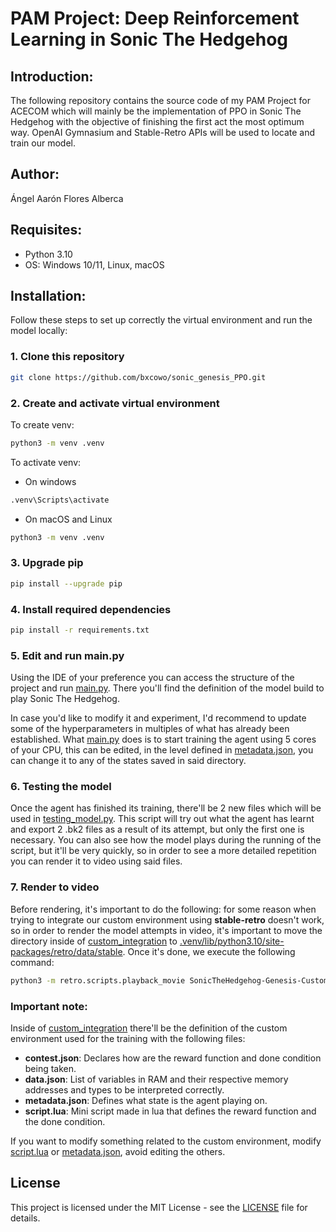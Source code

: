 # PAM Project: Deep Reinforcement Learning in Sonic The Hedgehog

## Introduction:
The following repository contains the source code of my PAM Project for ACECOM which will mainly be the implementation of PPO in Sonic The Hedgehog with the objective of finishing the first act the most optimum way.
OpenAI Gymnasium and Stable-Retro APIs will be used to locate and train our model.

## Author:
Ángel Aarón Flores Alberca

## Requisites:
* Python 3.10
* OS: Windows 10/11, Linux, macOS

## Installation:
Follow these steps to set up correctly the virtual environment and run the model locally:

### 1. Clone this repository
```bash
git clone https://github.com/bxcowo/sonic_genesis_PPO.git
```

### 2. Create and activate virtual environment
To create venv:
```bash
python3 -m venv .venv
```
To activate venv:
- On windows
```bash
.venv\Scripts\activate
```
- On macOS and Linux
```bash
python3 -m venv .venv
```

### 3. Upgrade pip
```bash
pip install --upgrade pip
```

### 4. Install required dependencies
```bash
pip install -r requirements.txt
```

### 5. Edit and run main.py
Using the IDE of your preference you can access the structure of the project and run [main.py](main.py).
There you'll find the definition of the model build to play Sonic The Hedgehog. 

In case you'd like to modify it and experiment, I'd recommend to update some of the hyperparameters in multiples of what has already been established.
What [main.py](main.py) does is to start training the agent using 5 cores of your CPU, this can be edited, in the level defined in [metadata.json](custom_integration/SonicTheHedgehog-Genesis-Custom/metadata.json), you can change it to any of the states saved in said directory.

### 6. Testing the model
Once the agent has finished its training, there'll be 2 new files which will be used in [testing_model.py](testing_model.py).
This script will try out what the agent has learnt and export 2 .bk2 files as a result of its attempt, but only the first one is necessary.
You can also see how the model plays during the running of the script, but it'll be very quickly, so in order to see a more detailed repetition you can render it to video using said files. 

### 7. Render to video
Before rendering, it's important to do the following: for some reason when trying to integrate our custom environment using **stable-retro** doesn't work, so in order to render the model attempts in video, it's important to move the directory inside of [custom_integration](custom_integration) to [.venv/lib/python3.10/site-packages/retro/data/stable](.venv/lib/python3.10/site-packages/retro/data/stable).
Once it's done, we execute the following command:
```bash
python3 -m retro.scripts.playback_movie SonicTheHedgehog-Genesis-Custom-[Selected zone].[Selected act]-000000.bk2
```

### Important note:
Inside of [custom_integration](custom_integration) there'll be the definition of the custom environment used for the training with the following files:
* **contest.json**: Declares how are the reward function and done condition being taken. 
* **data.json**: List of variables in RAM and their respective memory addresses and types to be interpreted correctly.
* **metadata.json**: Defines what state is the agent playing on.
* **script.lua**: Mini script made in lua that defines the reward function and the done condition.

If you want to modify something related to the custom environment, modify [script.lua](custom_integration/SonicTheHedgehog-Genesis-Custom/script.lua) or [metadata.json](custom_integration/SonicTheHedgehog-Genesis-Custom/metadata.json), avoid editing the others.

## License
This project is licensed under the MIT License - see the [LICENSE](LICENSE) file for details.
